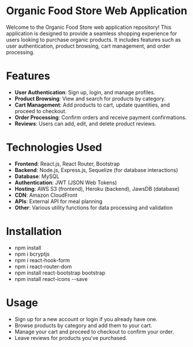 # Organic Food Store Web Application
Welcome to the Organic Food Store web application repository! This application is designed to provide a seamless shopping experience for users looking to purchase organic products. It includes features such as user authentication, product browsing, cart management, and order processing.

# Features
- **User Authentication**: Sign up, login, and manage profiles.
- **Product Browsing**: View and search for products by category.
- **Cart Management**: Add products to cart, update quantities, and proceed to checkout.
- **Order Processing**: Confirm orders and receive payment confirmations.
- **Reviews**: Users can add, edit, and delete product reviews.

# Technologies Used
- **Frontend**: React.js, React Router, Bootstrap
- **Backend**: Node.js, Express.js, Sequelize (for database interactions)
- **Database**: MySQL
- **Authentication**: JWT (JSON Web Tokens)
- **Hosting**: AWS S3 (frontend), Heroku (backend), JawsDB (database)
- **CDN**: Amazon CloudFront
- **APIs**: External API for meal planning
- **Other**: Various utility functions for data processing and validation

# Installation
- npm install
- npm i bcryptjs
- npm i react-hook-form
- npm i react-router-dom
- npm install react-bootstrap bootstrap
- npm install react-icons --save

# Usage
- Sign up for a new account or login if you already have one.
- Browse products by category and add them to your cart.
- Manage your cart and proceed to checkout to confirm your order.
- Leave reviews for products you've purchased. 
